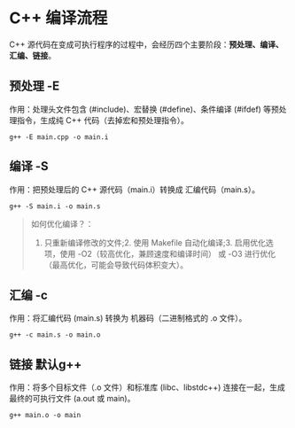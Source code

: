 # C++ 编译流程
C++ 源代码在变成可执行程序的过程中，会经历四个主要阶段：**预处理、编译、汇编、链接**。
## 预处理 -E
作用：处理头文件包含 (#include)、宏替换 (#define)、条件编译 (#ifdef) 等预处理指令，生成纯 C++ 代码（去掉宏和预处理指令）。
~~~
g++ -E main.cpp -o main.i
~~~
## 编译 -S
作用：把预处理后的 C++ 源代码（main.i）转换成 汇编代码（main.s）。
~~~
g++ -S main.i -o main.s
~~~
> 如何优化编译？：
>
> 1. 只重新编译修改的文件;2. 使用 Makefile 自动化编译;3. 启用优化选项，使用 -O2（较高优化，兼顾速度和编译时间） 或 -O3 进行优化（最高优化，可能会导致代码体积变大）。
## 汇编 -c
作用：将汇编代码 (main.s) 转换为 机器码（二进制格式的 .o 文件）。
~~~
g++ -c main.s -o main.o
~~~
## 链接 默认g++
作用：将多个目标文件（.o 文件）和标准库 (libc、libstdc++) 连接在一起，生成最终的可执行文件 (a.out 或 main)。
~~~
g++ main.o -o main
~~~

